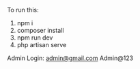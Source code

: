 To run this:
1. npm i 
2. composer install
3. npm run dev
4. php artisan serve

Admin Login:
admin@gmail.com
Admin@123